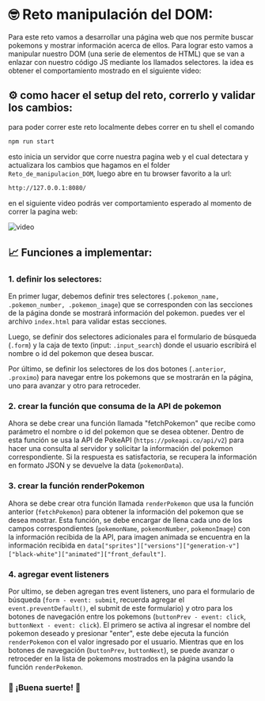 # 🤓 Reto manipulación del DOM:

Para este reto vamos a desarrollar una página web que nos permite buscar pokemons y mostrar información acerca de ellos. Para lograr esto vamos a manipular nuestro DOM (una serie de elementos de HTML) que se van a enlazar con nuestro código JS mediante los llamados selectores.
la idea es obtener el comportamiento mostrado en el siguiente video:

## :gear: como hacer el setup del reto, correrlo y validar los cambios:

para poder correr este reto localmente debes correr en tu shell el comando

```bash
npm run start
```

esto inicia un servidor que corre nuestra pagina web y el cual detectara y actualizara los cambios que hagamos en el folder `Reto_de_manipulacion_DOM`, luego abre en tu browser favorito a la url:

```bash
http://127.0.0.1:8080/
```

en el siguiente video podrás ver comportamiento esperado al momento de correr la pagina web:

![video](./img/iniciando-servidor.gif)

## 📈 Funciones a implementar:

### 1. definir los selectores:

En primer lugar, debemos definir tres selectores (`.pokemon_name, .pokemon_number, .pokemon_image`) que se corresponden con las secciones de la página donde se mostrará información del pokemon. puedes ver el archivo `index.html` para validar estas secciones.

Luego, se definir dos selectores adicionales para el formulario de búsqueda (`.form`) y la caja de texto (input: `.input_search`) donde el usuario escribirá el nombre o id del pokemon que desea buscar.

Por último, se definir los selectores de los dos botones (`.anterior`, `.proximo`) para navegar entre los pokemons que se mostrarán en la página, uno para avanzar y otro para retroceder.

### 2. crear la función que consuma de la API de pokemon

Ahora se debe crear una función llamada "fetchPokemon" que recibe como parámetro el nombre o id del pokemon que se desea obtener. Dentro de esta función se usa la API de PokeAPI (`https://pokeapi.co/api/v2`) para hacer una consulta al servidor y solicitar la información del pokemon correspondiente. Si la respuesta es satisfactoria, se recupera la información en formato JSON y se devuelve la data (`pokemonData`).

### 3. crear la función renderPokemon

Ahora se debe crear otra función llamada `renderPokemon` que usa la función anterior (`fetchPokemon`) para obtener la información del pokemon que se desea mostrar. Esta función, se debe encargar de llena cada uno de los campos correspondientes (`pokemonName`, `pokemonNumber`, `pokemonImage`) con la información recibida de la API, para imagen animada se encuentra en la información recibida en `data["sprites"]["versions"]["generation-v"]["black-white"]["animated"]["front_default"]`.

### 4. agregar event listeners

Por ultimo, se deben agregan tres event listeners, uno para el formulario de búsqueda (`form - event: submit`, recuerda agregar el `event.preventDefault()`, el submit de este formulario) y otro para los botones de navegación entre los pokemons (`buttonPrev - event: click`, `buttonNext - event: click`). El primero se activa al ingresar el nombre del pokemon deseado y presionar "enter", este debe ejecuta la función `renderPokemon` con el valor ingresado por el usuario. Mientras que en los botones de navegación (`buttonPrev`, `buttonNext`), se puede avanzar o retroceder en la lista de pokemons mostrados en la página usando la función `renderPokemon`.

### 🥳 ¡Buena suerte! 🥳
